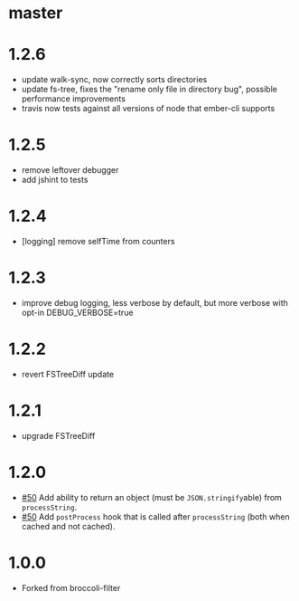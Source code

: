 # master

# 1.2.6

* update walk-sync, now correctly sorts directories
* update fs-tree, fixes the "rename only file in directory bug", possible performance improvements
* travis now tests against all versions of node that ember-cli supports

# 1.2.5

* remove leftover debugger
* add jshint to tests

# 1.2.4

* [logging] remove selfTime from counters

# 1.2.3

* improve debug logging, less verbose by default, but more verbose with opt-in DEBUG_VERBOSE=true

# 1.2.2

* revert FSTreeDiff update

# 1.2.1

* upgrade FSTreeDiff

# 1.2.0

* [#50](https://github.com/stefanpenner/broccoli-persistent-filter/pull/50) Add ability to return an object (must be `JSON.stringify`able) from `processString`.
* [#50](https://github.com/stefanpenner/broccoli-persistent-filter/pull/50) Add `postProcess` hook that is called after `processString` (both when cached and not cached).

# 1.0.0

* Forked from broccoli-filter
